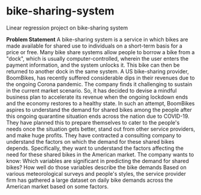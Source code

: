 # bike-sharing-system
Linear regression project on bike-sharing system

**Problem Statement**
A bike-sharing system is a service in which bikes are made available for shared use to individuals on a short-term basis for a price or free. Many bike share systems allow people to borrow a bike from a "dock", which is usually computer-controlled, wherein the user enters the payment information, and the system unlocks it. This bike can then be returned to another dock in the same system.
A US bike-sharing provider, BoomBikes, has recently suffered considerable dips in their revenues due to the ongoing Corona pandemic. The company finds it challenging to sustain in the current market scenario. So, it has decided to devise a mindful business plan to accelerate its revenue when the ongoing lockdown ends and the economy restores to a healthy state. 
In such an attempt, BoomBikes aspires to understand the demand for shared bikes among the people after this ongoing quarantine situation ends across the nation due to COVID-19. They have planned this to prepare themselves to cater to the people's needs once the situation gets better, stand out from other service providers, and make huge profits.
They have contracted a consulting company to understand the factors on which the demand for these shared bikes depends. Specifically, they want to understand the factors affecting the need for these shared bikes in the American market. The company wants to know:
Which variables are significant in predicting the demand for shared bikes?
How well do those variables describe the bike demands
Based on various meteorological surveys and people's styles, the service provider firm has gathered a large dataset on daily bike demands across the American market based on some factors. 

